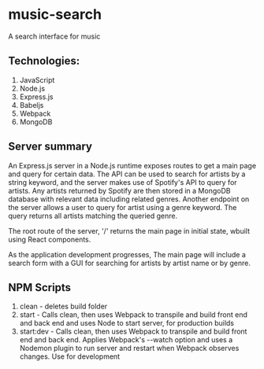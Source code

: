 # music-search
A search interface for music

## Technologies:
1. JavaScript
2. Node.js
3. Express.js
4. Babeljs
5. Webpack
6. MongoDB

## Server summary
An Express.js server in a Node.js runtime exposes routes to get a main page and query for certain data. The API can be used to search for artists by a string keyword, and the server makes use of Spotify's API to query for artists. Any artists returned by Spotify are then stored in a MongoDB database with relevant data including related genres. Another endpoint on the server allows a user to query for artist using a genre keyword. The query returns all artists matching the queried genre.

The root route of the server, '/' returns the main page in initial state, wbuilt using React components.

As the application development progresses, The main page will include a search form with a GUI for searching for artists by artist name or by genre.

## NPM Scripts
1. clean - deletes build folder
2. start - Calls clean, then uses Webpack to transpile and build front end and back end and uses Node to start server, for production builds
3. start:dev - Calls clean, then uses Webpack to transpile and build front end and back end. Applies Webpack's --watch option and uses a Nodemon plugin to run server and restart when Webpack observes changes. Use for development
